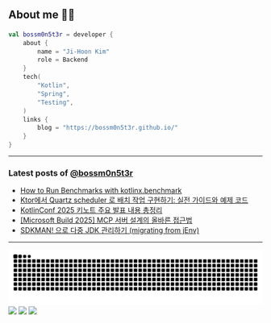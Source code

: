 ## About me 🧑‍💻

```kotlin
val bossm0n5t3r = developer {
    about {
        name = "Ji-Hoon Kim"
        role = Backend
    }
    tech(
        "Kotlin",
        "Spring",
        "Testing",
    )
    links {
        blog = "https://bossm0n5t3r.github.io/"
    }
}
```

---

### Latest posts of [@bossm0n5t3r](https://github.com/bossm0n5t3r)

<!-- BLOG-POST-LIST:START -->
- [How to Run Benchmarks with kotlinx.benchmark](https://bossm0n5t3r.github.io/posts/how-to-run-benchmarks-with-kotlinx-benchmark/)
- [Ktor에서 Quartz scheduler 로 배치 작업 구현하기: 실전 가이드와 예제 코드](https://bossm0n5t3r.github.io/posts/ktor-batch-with-quartz/)
- [KotlinConf 2025 키노트 주요 발표 내용 총정리](https://bossm0n5t3r.github.io/posts/kotlinconf-2025-summary/)
- [[Microsoft Build 2025] MCP 서버 설계의 올바른 접근법](https://bossm0n5t3r.github.io/posts/mcp-server-design-best-practices/)
- [SDKMAN! 으로 다중 JDK 관리하기 &lpar;migrating from jEnv&rpar;](https://bossm0n5t3r.github.io/posts/sdkman-multiple-jdk-management-migrating-from-jenv/)
<!-- BLOG-POST-LIST:END -->

---

![](https://raw.githubusercontent.com/bossm0n5t3r/bossm0n5t3r/output/github-snake.svg)
![](https://streak-stats.demolab.com?user=bossm0n5t3r)
![](https://leetcard.jacoblin.cool/bossm0n5t3r)
![](https://projecteuler.net/profile/bossm0n5t3r.png)
